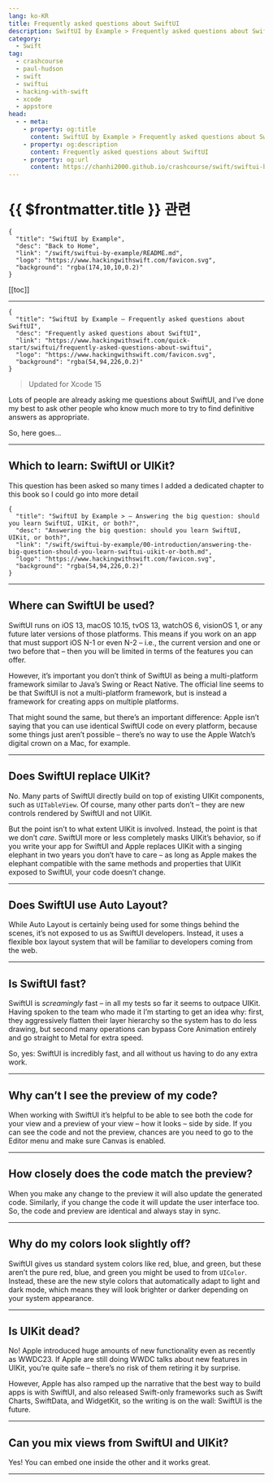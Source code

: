 ```yaml
---
lang: ko-KR
title: Frequently asked questions about SwiftUI
description: SwiftUI by Example > Frequently asked questions about SwiftUI
category:
  - Swift
tag: 
  - crashcourse
  - paul-hudson
  - swift
  - swiftui
  - hacking-with-swift
  - xcode
  - appstore
head:
  - - meta:
    - property: og:title
      content: SwiftUI by Example > Frequently asked questions about SwiftUI
    - property: og:description
      content: Frequently asked questions about SwiftUI
    - property: og:url
      content: https://chanhi2000.github.io/crashcourse/swift/swiftui-by-example/00-introduction/frequently-asked-questions-about-swiftui.html
---
```


# {{ $frontmatter.title }} 관련

```component VPCard
{
  "title": "SwiftUI by Example",
  "desc": "Back to Home",
  "link": "/swift/swiftui-by-example/README.md",
  "logo": "https://www.hackingwithswift.com/favicon.svg",
  "background": "rgba(174,10,10,0.2)"
}
```

[[toc]]

---

```component VPCard
{
  "title": "SwiftUI by Example – Frequently asked questions about SwiftUI",
  "desc": "Frequently asked questions about SwiftUI",
  "link": "https://www.hackingwithswift.com/quick-start/swiftui/frequently-asked-questions-about-swiftui", 
  "logo": "https://www.hackingwithswift.com/favicon.svg",
  "background": "rgba(54,94,226,0.2)"
}
```

> Updated for Xcode 15

Lots of people are already asking me questions about SwiftUI, and I’ve done my best to ask other people who know much more to try to find definitive answers as appropriate.

So, here goes…

---

## Which to learn: SwiftUI or UIKit?

This question has been asked so many times I added a dedicated chapter to this book so I could go into more detail

```component VPCard
{
  "title": "SwiftUI by Example > – Answering the big question: should you learn SwiftUI, UIKit, or both?",
  "desc": "Answering the big question: should you learn SwiftUI, UIKit, or both?",
  "link": "/swift/swiftui-by-example/00-introduction/answering-the-big-question-should-you-learn-swiftui-uikit-or-both.md",
  "logo": "https://www.hackingwithswift.com/favicon.svg",
  "background": "rgba(54,94,226,0.2)"
}
```

---

## Where can SwiftUI be used?

SwiftUI runs on iOS 13, macOS 10.15, tvOS 13, watchOS 6, visionOS 1, or any future later versions of those platforms. This means if you work on an app that must support iOS N-1 or even N-2 – i.e., the current version and one or two before that – then you will be limited in terms of the features you can offer.

However, it’s important you don’t think of SwiftUI as being a multi-platform framework similar to Java’s Swing or React Native. The official line seems to be that SwiftUI is not a multi-platform framework, but is instead a framework for creating apps on multiple platforms.

That might sound the same, but there’s an important difference: Apple isn’t saying that you can use identical SwiftUI code on every platform, because some things just aren’t possible – there’s no way to use the Apple Watch’s digital crown on a Mac, for example.

---

## Does SwiftUI replace UIKit?

No. Many parts of SwiftUI directly build on top of existing UIKit components, such as `UITableView`. Of course, many other parts don’t – they are new controls rendered by SwiftUI and not UIKit.

But the point isn’t to what extent UIKit is involved. Instead, the point is that we don’t _care_. SwiftUI more or less completely masks UIKit’s behavior, so if you write your app for SwiftUI and Apple replaces UIKit with a singing elephant in two years you don’t have to care – as long as Apple makes the elephant compatible with the same methods and properties that UIKit exposed to SwiftUI, your code doesn’t change.

---

## Does SwiftUI use Auto Layout?

While Auto Layout is certainly being used for some things behind the scenes, it’s not exposed to us as SwiftUI developers. Instead, it uses a flexible box layout system that will be familiar to developers coming from the web.

---

## Is SwiftUI fast?

SwiftUI is _screamingly_ fast – in all my tests so far it seems to outpace UIKit. Having spoken to the team who made it I’m starting to get an idea why: first, they aggressively flatten their layer hierarchy so the system has to do less drawing, but second many operations can bypass Core Animation entirely and go straight to Metal for extra speed.

So, yes: SwiftUI is incredibly fast, and all without us having to do any extra work.

---

## Why can’t I see the preview of my code?

When working with SwiftUI it’s helpful to be able to see both the code for your view and a preview of your view – how it looks – side by side. If you can see the code and not the preview, chances are you need to go to the Editor menu and make sure Canvas is enabled.

---

## How closely does the code match the preview?

When you make any change to the preview it will also update the generated code. Similarly, if you change the code it will update the user interface too. So, the code and preview are identical and always stay in sync.

---

## Why do my colors look slightly off?

SwiftUI gives us standard system colors like red, blue, and green, but these aren’t the pure red, blue, and green you might be used to from `UIColor`. Instead, these are the new style colors that automatically adapt to light and dark mode, which means they will look brighter or darker depending on your system appearance.

---

## Is UIKit dead?

No! Apple introduced huge amounts of new functionality even as recently as WWDC23. If Apple are still doing WWDC talks about new features in UIKit, you’re quite safe – there’s no risk of them retiring it by surprise.

However, Apple has also ramped up the narrative that the best way to build apps is with SwiftUI, and also released Swift-only frameworks such as Swift Charts, SwiftData, and WidgetKit, so the writing is on the wall: SwiftUI is the future.

---

## Can you mix views from SwiftUI and UIKit?

Yes! You can embed one inside the other and it works great.

---

<TagLinks />